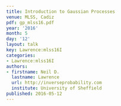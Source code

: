 ```yaml
---
title: Introduction to Gaussian Processes
venue: MLSS, Cadiz
pdf: gp_mlss16.pdf
year: '2016'
month: 5
day: '12'
layout: talk
key: Lawrence:mlss16I
categories:
- Lawrence:mlss16I
authors:
- firstname: Neil D.
  lastname: Lawrence
  url: http://inverseprobability.com
  institute: University of Sheffield
published: 2016-05-12
---
```

